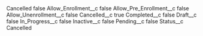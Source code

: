 <?xml version="1.0" encoding="UTF-8"?>
<CustomMetadata xmlns="http://soap.sforce.com/2006/04/metadata" xmlns:xsi="http://www.w3.org/2001/XMLSchema-instance" xmlns:xsd="http://www.w3.org/2001/XMLSchema">
    <label>Cancelled</label>
    <protected>false</protected>
    <values>
        <field>Allow_Enrollment__c</field>
        <value xsi:type="xsd:boolean">false</value>
    </values>
    <values>
        <field>Allow_Pre_Enrollment__c</field>
        <value xsi:type="xsd:boolean">false</value>
    </values>
    <values>
        <field>Allow_Unenrollment__c</field>
        <value xsi:type="xsd:boolean">false</value>
    </values>
    <values>
        <field>Cancelled__c</field>
        <value xsi:type="xsd:boolean">true</value>
    </values>
    <values>
        <field>Completed__c</field>
        <value xsi:type="xsd:boolean">false</value>
    </values>
    <values>
        <field>Draft__c</field>
        <value xsi:type="xsd:boolean">false</value>
    </values>
    <values>
        <field>In_Progress__c</field>
        <value xsi:type="xsd:boolean">false</value>
    </values>
    <values>
        <field>Inactive__c</field>
        <value xsi:type="xsd:boolean">false</value>
    </values>
    <values>
        <field>Pending__c</field>
        <value xsi:type="xsd:boolean">false</value>
    </values>
    <values>
        <field>Status__c</field>
        <value xsi:type="xsd:string">Cancelled</value>
    </values>
</CustomMetadata>
